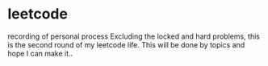 # leetcode
recording of personal process
Excluding the locked and hard problems, this is the second round of my leetcode life.
This will be done by topics and hope I can make it..
